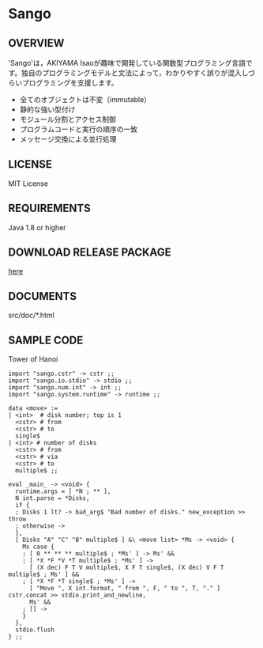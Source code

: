 # Sango

## OVERVIEW
'Sango'は，AKIYAMA Isaoが趣味で開発している関数型プログラミング言語です。独自のプログラミングモデルと文法によって，わかりやすく誤りが混入しづらいプログラミングを支援します。
  - 全てのオブジェクトは不変（immutable）
  - 静的な強い型付け
  - モジュール分割とアクセス制御
  - プログラムコードと実行の順序の一致
  - メッセージ交換による並行処理

## LICENSE
MIT License

## REQUIREMENTS
Java 1.8 or higher

## DOWNLOAD RELEASE PACKAGE
[here](https://github.com/i-akym/sango1/wiki/)

## DOCUMENTS
src/doc/*.html

## SAMPLE CODE
Tower of Hanoi

    import "sango.cstr" -> cstr ;;
    import "sango.io.stdio" -> stdio ;;
    import "sango.num.int" -> int ;;
    import "sango.system.runtime" -> runtime ;;
    
    data <move> :=
    | <int>  # disk number; top is 1
      <cstr> # from
      <cstr> # to
      single$
    | <int> # number of disks
      <cstr> # from
      <cstr> # via
      <cstr> # to
      multiple$ ;;
    
    eval _main_ -> <void> {
      runtime.args = [ *N ; ** ],
      N int.parse = *Disks,
      if {
      ; Disks 1 lt? -> bad_arg$ "Bad number of disks." new_exception >> throw
      ; otherwise ->
      },
      [ Disks "A" "C" "B" multiple$ ] &\ <move list> *Ms -> <void> {
        Ms case {
        ; [ 0 ** ** ** multiple$ ; *Ms' ] -> Ms' &&
        ; [ *X *F *V *T multiple$ ; *Ms' ] ->
          [ (X dec) F T V multiple$, X F T single$, (X dec) V F T multiple$ ; Ms' ] &&
        ; [ *X *F *T single$ ; *Ms' ] ->
          [ "Move ", X int.format, " from ", F, " to ", T, "." ] cstr.concat >> stdio.print_and_newline,
          Ms' &&
        ; [] ->
        }
      },
      stdio.flush
    } ;;
